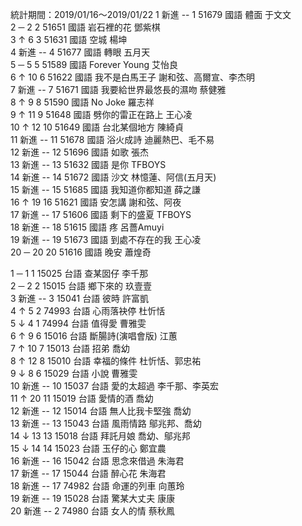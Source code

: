 統計期間：2019/01/16～2019/01/22
1 	新進 	-- 	1 	51679 	國語 	體面 	于文文 		
2 	─ 	2 	2 	51651 	國語 	岩石裡的花 	鄧紫棋 		
3 	↑ 	6 	3 	51631 	國語 	空城 	楊坤 		
4 	新進 	-- 	4 	51677 	國語 	轉眼 	五月天 		
5 	─ 	5 	5 	51589 	國語 	Forever Young 	艾怡良 		
6 	↑ 	10 	6 	51622 	國語 	我不是白馬王子 	謝和弦、高爾宣、李杰明 		
7 	新進 	-- 	7 	51671 	國語 	我要給世界最悠長的濕吻 	蔡健雅 		
8 	↑ 	9 	8 	51590 	國語 	No Joke 	羅志祥 		
9 	↑ 	11 	9 	51648 	國語 	劈你的雷正在路上 	王心凌 		
10 	↑ 	12 	10 	51649 	國語 	台北某個地方 	陳綺貞 		
11 	新進 	-- 	11 	51678 	國語 	浴火成詩 	迪麗熱巴、毛不易 		
12 	新進 	-- 	12 	51696 	國語 	如歌 	張杰 		
13 	新進 	-- 	13 	51632 	國語 	是你 	TFBOYS 		
14 	新進 	-- 	14 	51672 	國語 	沙文 	林憶蓮、阿信(五月天) 		
15 	新進 	-- 	15 	51685 	國語 	我知道你都知道 	薛之謙 		
16 	↑ 	19 	16 	51621 	國語 	安怎講 	謝和弦、阿夜 		
17 	新進 	-- 	17 	51606 	國語 	剩下的盛夏 	TFBOYS 		
18 	新進 	-- 	18 	51615 	國語 	疼 	呂薔Amuyi 		
19 	新進 	-- 	19 	51673 	國語 	到處不存在的我 	王心凌 		
20 	─ 	20 	20 	51616 	國語 	晚安 	蕭煌奇

1 	─ 	1 	1 	15025 	台語 	查某囡仔 	李千那 		
2 	─ 	2 	2 	15015 	台語 	鄉下來的 	玖壹壹 		
3 	新進 	-- 	3 	15041 	台語 	彼時 	許富凱 		
4 	↑ 	5 	2 	74993 	台語 	心雨落袂停 	杜忻恬 		
5 	↓ 	4 	1 	74994 	台語 	值得愛 	曹雅雯 		
6 	↑ 	9 	6 	15016 	台語 	斷腸詩(演唱會版) 	江蕙 		
7 	↑ 	10 	7 	15013 	台語 	招弟 	喬幼 		
8 	↑ 	12 	8 	15010 	台語 	幸福的條件 	杜忻恬、郭忠祐 		
9 	↓ 	8 	6 	15029 	台語 	小說 	曹雅雯 		
10 	新進 	-- 	10 	15037 	台語 	愛的太超過 	李千那、李英宏 		
11 	↑ 	20 	11 	15019 	台語 	愛情的酒 	喬幼 		
12 	新進 	-- 	12 	15014 	台語 	無人比我卡堅強 	喬幼 		
13 	新進 	-- 	13 	15043 	台語 	風雨情路 	鄔兆邦、喬幼 		
14 	↓ 	13 	13 	15018 	台語 	拜託月娘 	喬幼、鄔兆邦 		
15 	↓ 	14 	14 	15023 	台語 	玉仔的心 	鄭宜農 		
16 	新進 	-- 	16 	15042 	台語 	思念來借過 	朱海君 		
17 	新進 	-- 	17 	15044 	台語 	醉心花 	朱海君 		
18 	新進 	-- 	17 	74982 	台語 	命運的列車 	向蕙玲 		
19 	新進 	-- 	19 	15028 	台語 	驚某大丈夫 	康康 		
20 	新進 	-- 	2 	74980 	台語 	女人的情 	蔡秋鳳